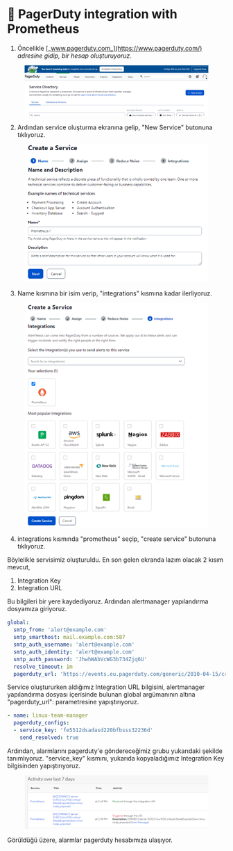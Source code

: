 # 🤯 PagerDuty integration with Prometheus

1. Öncelikle [_www.pagerduty.com_](https://www.pagerduty.com/) _adresine gidip, bir hesap oluşturuyoruz._

<figure><img src="../.gitbook/assets/Ekran görüntüsü 2023-05-22 143120.png" alt=""><figcaption></figcaption></figure>

2. Ardından service oluşturma ekranına gelip, "New Service" butonuna tıklıyoruz.

<figure><img src="../.gitbook/assets/image (155).png" alt=""><figcaption></figcaption></figure>

3. Name kısmına bir isim verip, "integrations" kısmına kadar ilerliyoruz.

<figure><img src="../.gitbook/assets/image (141).png" alt=""><figcaption></figcaption></figure>

4. integrations kısmında "prometheus" seçip, "create service" butonuna tıklıyoruz.

Böylelikle servisimiz oluşturuldu. En son gelen ekranda lazım olacak 2 kısım mevcut,

1. Integration Key
2. Integration URL

Bu bilgileri bir yere kaydediyoruz. Ardından alertmanager yapılandırma dosyamıza giriyoruz.

```yaml
global:
  smtp_from: 'alert@example.com'
  smtp_smarthost: mail.example.com:587
  smtp_auth_username: 'alert@example.com'
  smtp_auth_identity: 'alert@example.com'
  smtp_auth_password: 'JhwhWAbVcWG3b734Zjq6U'
  resolve_timeout: 1m
  pagerduty_url: 'https://events.eu.pagerduty.com/generic/2010-04-15/create_event.json'
```

Service oluştururken aldığımız Integration URL bilgisini, alertmanager yapılandırma dosyası içerisinde bulunan global argümanının altına "pagerduty\_url": parametresine yapıştırıyoruz.

```yaml
- name: linux-team-manager
  pagerduty_configs:
  - service_key: 'fe5512dsadasd220bfbsss32236d'
    send_resolved: true
```

Ardından, alarmlarını pagerduty'e göndereceğimiz grubu yukarıdaki şekilde tanımlıyoruz. "service\_key" kısmını, yukarıda kopyaladığımız Integration Key bilgisinden yapıştırıyoruz.



<figure><img src="../.gitbook/assets/image (113).png" alt=""><figcaption></figcaption></figure>

Görüldüğü üzere, alarmlar pagerduty hesabımıza ulaşıyor.

